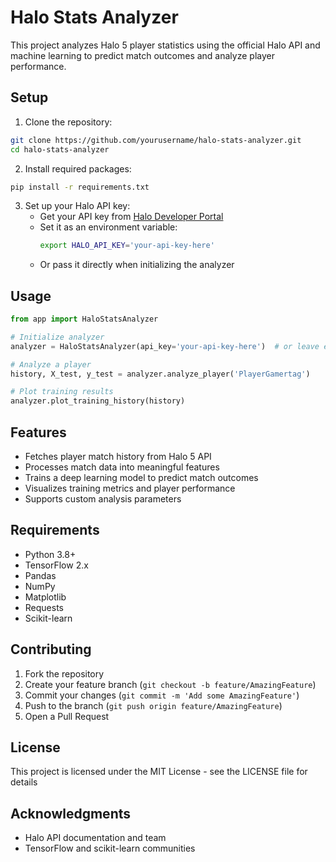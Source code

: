 # Halo Stats Analyzer

This project analyzes Halo 5 player statistics using the official Halo API and machine learning to predict match outcomes and analyze player performance.

## Setup

1. Clone the repository:
```bash
git clone https://github.com/yourusername/halo-stats-analyzer.git
cd halo-stats-analyzer
```

2. Install required packages:
```bash
pip install -r requirements.txt
```

3. Set up your Halo API key:
   - Get your API key from [Halo Developer Portal](https://developer.haloapi.com/)
   - Set it as an environment variable:
     ```bash
     export HALO_API_KEY='your-api-key-here'
     ```
   - Or pass it directly when initializing the analyzer

## Usage

```python
from app import HaloStatsAnalyzer

# Initialize analyzer
analyzer = HaloStatsAnalyzer(api_key='your-api-key-here')  # or leave empty to use env variable

# Analyze a player
history, X_test, y_test = analyzer.analyze_player('PlayerGamertag')

# Plot training results
analyzer.plot_training_history(history)
```

## Features

- Fetches player match history from Halo 5 API
- Processes match data into meaningful features
- Trains a deep learning model to predict match outcomes
- Visualizes training metrics and player performance
- Supports custom analysis parameters

## Requirements

- Python 3.8+
- TensorFlow 2.x
- Pandas
- NumPy
- Matplotlib
- Requests
- Scikit-learn

## Contributing

1. Fork the repository
2. Create your feature branch (`git checkout -b feature/AmazingFeature`)
3. Commit your changes (`git commit -m 'Add some AmazingFeature'`)
4. Push to the branch (`git push origin feature/AmazingFeature`)
5. Open a Pull Request

## License

This project is licensed under the MIT License - see the LICENSE file for details

## Acknowledgments

- Halo API documentation and team
- TensorFlow and scikit-learn communities
